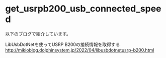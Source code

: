 # get_usrpb200_usb_connected_speed
以下のブログで紹介しています。

LibUsbDotNetを使ってUSRP B200の接続情報を取得する
http://mikioblog.dolphinsystem.jp/2022/04/libusbdotnetusrp-b200.html

